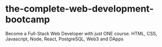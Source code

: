 # the-complete-web-development-bootcamp
Become a Full-Stack Web Developer with just ONE course. HTML, CSS, Javascript, Node, React, PostgreSQL, Web3 and DApps
